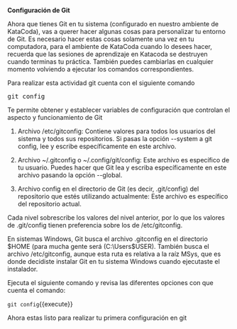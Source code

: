 **Configuración de Git**

Ahora que tienes Git en tu sistema (configurado en nuestro ambiente de KataCoda), vas a querer hacer algunas cosas para personalizar tu entorno de Git. Es necesario hacer estas cosas solamente una vez en tu computadora, para el ambiente de KataCoda cuando lo desees hacer, recuerda que las sesiones de aprendizaje en Katacoda se destruyen cuando terminas tu práctica. También puedes cambiarlas en cualquier momento volviendo a ejecutar los comandos correspondientes.

Para realizar esta actividad git cuenta con el siguiente comando

<pre>
git config
</pre>

Te permite obtener y establecer variables de configuración que controlan el aspecto y funcionamiento de Git

1. Archivo /etc/gitconfig: Contiene valores para todos los usuarios del sistema y todos sus repositorios. Si pasas la opción --system a git config, lee y escribe específicamente en este archivo.

2. Archivo ~/.gitconfig o ~/.config/git/config: Este archivo es específico de tu usuario. Puedes hacer que Git lea y escriba específicamente en este archivo pasando la opción --global.

3. Archivo config en el directorio de Git (es decir, .git/config) del repositorio que estés utilizando actualmente: Este archivo es específico del repositorio actual.

Cada nivel sobrescribe los valores del nivel anterior, por lo que los valores de .git/config tienen preferencia sobre los de /etc/gitconfig.

En sistemas Windows, Git busca el archivo .gitconfig en el directorio $HOME (para mucha gente será (C:\Users\$USER). También busca el archivo /etc/gitconfig, aunque esta ruta es relativa a la raíz MSys, que es donde decidiste instalar Git en tu sistema Windows cuando ejecutaste el instalador.

Ejecuta el siguiente comando y revisa las diferentes opciones con que cuenta el comando:

`git config`{{execute}}

Ahora estas listo para realizar tu primera configuración en git